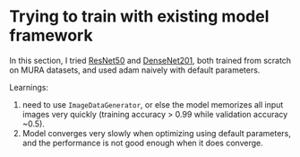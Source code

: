 # Trying to train with existing model framework

In this section, I tried [ResNet50](1_1_resnet50_mura.ipynb) and [DenseNet201](1_3_densenet_mura.ipynb), both trained from scratch on MURA datasets, and used adam naively with default parameters.

Learnings:
1. need to use `ImageDataGenerator`, or else the model memorizes all input images very quickly (training accuracy > 0.99 while validation accuracy ~0.5).
2. Model converges very slowly when optimizing using default parameters, and the performance is not good enough when it does converge.